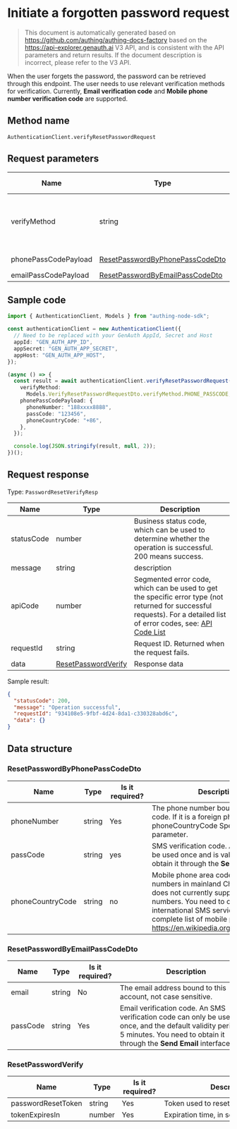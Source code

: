 # Initiate a forgotten password request

<!--
Warning⚠️:
Do not modify this document directly,
https://github.com/Authing/authing-docs-factory
Use this project to generate
-->

<LastUpdated />

> This document is automatically generated based on https://github.com/authing/authing-docs-factory based on the https://api-explorer.genauth.ai V3 API, and is consistent with the API parameters and return results. If the document description is incorrect, please refer to the V3 API.

When the user forgets the password, the password can be retrieved through this endpoint. The user needs to use relevant verification methods for verification. Currently, **Email verification code** and **Mobile phone number verification code** are supported.

## Method name

`AuthenticationClient.verifyResetPasswordRequest`

## Request parameters

| Name                 | Type                                                                           | <div style="width:80px">Required</div> | Default value | <div style="width:300px">Description</div>                                                                                                                                                        | <div style="width:200px"></div>Sample value</div> |
| -------------------- | ------------------------------------------------------------------------------ | -------------------------------------- | ------------- | ------------------------------------------------------------------------------------------------------------------------------------------------------------------------------------------------- | ------------------------------------------------- |
| verifyMethod         | string                                                                         | Yes                                    | -             | Verification method used for forgotten password request:<br>- `EMAIL_PASSCODE`: Verification by email verification code<br>- `PHONE_PASSCODE`: Verification by phone number verification code<br> | `EMAIL_PASSCODE`                                  |
| phonePassCodePayload | <a href="#ResetPasswordByPhonePassCodeDto">ResetPasswordByPhonePassCodeDto</a> | No                                     | -             | Data verified by mobile phone verification code                                                                                                                                                   |                                                   |
| emailPassCodePayload | <a href="#ResetPasswordByEmailPassCodeDto">ResetPasswordByEmailPassCodeDto</a> | No                                     | -             | Data verified by email verification code                                                                                                                                                          |                                                   |

## Sample code

```ts
import { AuthenticationClient, Models } from "authing-node-sdk";

const authenticationClient = new AuthenticationClient({
  // Need to be replaced with your GenAuth AppId, Secret and Host
  appId: "GEN_AUTH_APP_ID",
  appSecret: "GEN_AUTH_APP_SECRET",
  appHost: "GEN_AUTH_APP_HOST",
});

(async () => {
  const result = await authenticationClient.verifyResetPasswordRequest({
    verifyMethod:
      Models.VerifyResetPasswordRequestDto.verifyMethod.PHONE_PASSCODE,
    phonePassCodePayload: {
      phoneNumber: "188xxxx8888",
      passCode: "123456",
      phoneCountryCode: "+86",
    },
  });

  console.log(JSON.stringify(result, null, 2));
})();
```

## Request response

Type: `PasswordResetVerifyResp`

| Name       | Type                                                   | Description                                                                                                                                                                                                                                                                                                                                    |
| ---------- | ------------------------------------------------------ | ---------------------------------------------------------------------------------------------------------------------------------------------------------------------------------------------------------------------------------------------------------------------------------------------------------------------------------------------- |
| statusCode | number                                                 | Business status code, which can be used to determine whether the operation is successful. 200 means success.                                                                                                                                                                                                                                   |
| message    | string                                                 | description                                                                                                                                                                                                                                                                                                                                    |
| apiCode    | number                                                 | Segmented error code, which can be used to get the specific error type (not returned for successful requests). For a detailed list of error codes, see: [API Code List](https://api-explorer.genauth.ai/?tag=group/%E5%BC%80%E5%8F%91%E5%87%86%E5%A4%87#tag/%E5%BC%80%E5%8F%91%E5%87%86%E5%A4%87/%E9%94%99%E8%AF%AF%E5%A4%84%E7%90%86/apiCode) |
| requestId  | string                                                 | Request ID. Returned when the request fails.                                                                                                                                                                                                                                                                                                   |
| data       | <a href="#ResetPasswordVerify">ResetPasswordVerify</a> | Response data                                                                                                                                                                                                                                                                                                                                  |

Sample result:

```json
{
  "statusCode": 200,
  "message": "Operation successful",
  "requestId": "934108e5-9fbf-4d24-8da1-c330328abd6c",
  "data": {}
}
```

## Data structure

### <a id="ResetPasswordByPhonePassCodeDto"></a> ResetPasswordByPhonePassCodeDto

| Name             | Type   | <div style="width:80px">Is it required?</div> | <div style="width:300px">Description</div>                                                                                                                                                                                                                                                                                                                                                       | <div style="width:200px">Sample value</div> |
| ---------------- | ------ | --------------------------------------------- | ------------------------------------------------------------------------------------------------------------------------------------------------------------------------------------------------------------------------------------------------------------------------------------------------------------------------------------------------------------------------------------------------ | ------------------------------------------- |
| phoneNumber      | string | Yes                                           | The phone number bound to this account, without the area code. If it is a foreign phone number, please enter it in phoneCountryCode Specify the area code in the parameter.                                                                                                                                                                                                                      | `188xxxx8888`                               |
| passCode         | string | yes                                           | SMS verification code. An SMS verification code can only be used once and is valid for one minute. You need to obtain it through the **Send SMS** interface.                                                                                                                                                                                                                                     | `123456`                                    |
| phoneCountryCode | string | no                                            | Mobile phone area code. It is optional for mobile phone numbers in mainland China. The GenAuth SMS service does not currently support international mobile phone numbers. You need to configure the corresponding international SMS service in the GenAuth console. For a complete list of mobile phone area codes, please refer to https://en.wikipedia.org/wiki/List_of_country_calling_codes. | `+86`                                       |

### <a id="ResetPasswordByEmailPassCodeDto"></a> ResetPasswordByEmailPassCodeDto

| Name     | Type   | <div style="width:80px">Is it required?</div> | <div style="width:300px">Description</div>                                                                                                                                         | <div style="width:200px">Sample value</div> |
| -------- | ------ | --------------------------------------------- | ---------------------------------------------------------------------------------------------------------------------------------------------------------------------------------- | ------------------------------------------- |
| email    | string | No                                            | The email address bound to this account, not case sensitive.                                                                                                                       |                                             |
| passCode | string | Yes                                           | Email verification code. An SMS verification code can only be used once, and the default validity period is 5 minutes. You need to obtain it through the **Send Email** interface. |                                             |

### <a id="ResetPasswordVerify"></a> ResetPasswordVerify

| Name               | Type   | <div style="width:80px">Is it required?</div> | <div style="width:300px">Description</div> | <div style="width:200px">Sample value</div> |
| ------------------ | ------ | --------------------------------------------- | ------------------------------------------ | ------------------------------------------- |
| passwordResetToken | string | Yes                                           | Token used to reset password               |                                             |
| tokenExpiresIn     | number | Yes                                           | Expiration time, in seconds.               |                                             |
